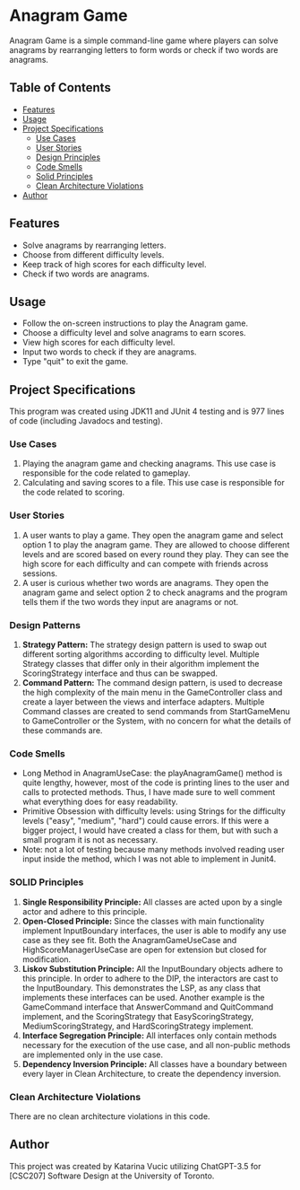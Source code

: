 # Anagram Game

Anagram Game is a simple command-line game where players can solve anagrams by rearranging letters to form words or
check if two words are anagrams.

## Table of Contents

- [Features](#features)
- [Usage](#usage)
- [Project Specifications](#project-specifications)
    - [Use Cases](#use-cases)
    - [User Stories](#user-stories)
    - [Design Principles](#design-patterns)
    - [Code Smells](#code-smells)
    - [Solid Principles](#solid-principles)
    - [Clean Architecture Violations](#clean-architecture-violations)
- [Author](#author)

## Features

- Solve anagrams by rearranging letters.
- Choose from different difficulty levels.
- Keep track of high scores for each difficulty level.
- Check if two words are anagrams.

## Usage

- Follow the on-screen instructions to play the Anagram game.
- Choose a difficulty level and solve anagrams to earn scores.
- View high scores for each difficulty level.
- Input two words to check if they are anagrams.
- Type "quit" to exit the game.

## Project Specifications

This program was created using JDK11 and JUnit 4 testing and is 977 lines of code (including Javadocs and testing).

### Use Cases

1. Playing the anagram game and checking anagrams. This use case is responsible for the code related to gameplay.
2. Calculating and saving scores to a file. This use case is responsible for the code related to scoring.

### User Stories

1. A user wants to play a game. They open the anagram game and select option 1 to play the anagram game. They are
   allowed to choose different levels and are scored based on every round they play. They can see the high score for
   each difficulty and can compete with friends across sessions.
2. A user is curious whether two words are anagrams. They open the anagram game and select option 2 to check anagrams
   and the program tells them if the two words they input are anagrams or not.

### Design Patterns

1. **Strategy Pattern:** The strategy design pattern is used to swap out different sorting algorithms according to
   difficulty level. Multiple Strategy classes that differ only in their algorithm implement the ScoringStrategy interface
   and thus can be swapped.
2. **Command Pattern:** The command design pattern, is used to decrease the high complexity of the main menu in the
   GameController class and create a layer between the views and interface adapters. Multiple Command classes are created
   to send commands from StartGameMenu to GameController or the System, with no concern for what the details of these
   commands are.

### Code Smells
- Long Method in AnagramUseCase: the playAnagramGame() method is quite lengthy, however, most of the code is printing
  lines to the user and calls to protected methods. Thus, I have made sure to well comment what everything does for easy
  readability.
- Primitive Obsession with difficulty levels: using Strings for the difficulty levels ("easy", "medium", "hard") could
  cause errors. If this were a bigger project, I would have created a class for them, but with such a small program it is
  not as necessary.
- Note: not a lot of testing because many methods involved reading user input inside the method, which I was not able to
implement in Junit4.

### SOLID Principles

1. **Single Responsibility Principle:** All classes are acted upon by a single actor and adhere to this principle.
2. **Open-Closed Principle:** Since the classes with main functionality implement InputBoundary interfaces, the user is
   able to modify any use case as they see fit. Both the AnagramGameUseCase and HighScoreManagerUseCase are open for
   extension but closed for modification.
3. **Liskov Substitution Principle:** All the InputBoundary objects adhere to this principle. In order to adhere to the
   DIP, the interactors are cast to the InputBoundary. This demonstrates the LSP, as any class that implements these
   interfaces can be used. Another example is the GameCommand interface that AnswerCommand and QuitCommand implement, and
   the ScoringStrategy that EasyScoringStrategy, MediumScoringStrategy, and HardScoringStrategy implement.
4. **Interface Segregation Principle:** All interfaces only contain methods necessary for the execution of the use case,
   and all non-public methods are implemented only in the use case.
5. **Dependency Inversion Principle:** All classes have a boundary between every layer in Clean Architecture, to create
   the dependency inversion.

### Clean Architecture Violations

There are no clean architecture violations in this code.

## Author

This project was created by Katarina Vucic utilizing ChatGPT-3.5 for [CSC207] Software Design at the University of
Toronto.
